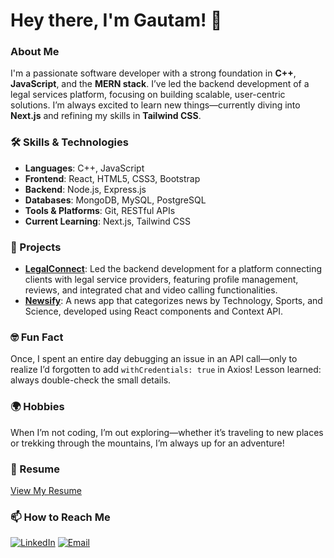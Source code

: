 # Hey there, I'm Gautam! 👋

### About Me
I'm a passionate software developer with a strong foundation in **C++**, **JavaScript**, and the **MERN stack**. I’ve led the backend development of a legal services platform, focusing on building scalable, user-centric solutions. I’m always excited to learn new things—currently diving into **Next.js** and refining my skills in **Tailwind CSS**.

### 🛠️ Skills & Technologies
- **Languages**: C++, JavaScript
- **Frontend**: React, HTML5, CSS3, Bootstrap
- **Backend**: Node.js, Express.js
- **Databases**: MongoDB, MySQL, PostgreSQL
- **Tools & Platforms**: Git, RESTful APIs
- **Current Learning**: Next.js, Tailwind CSS

### 🚀 Projects
- **[LegalConnect](https://github.com/gautamchangedia15/LegalConnect)**: Led the backend development for a platform connecting clients with legal service providers, featuring profile management, reviews, and integrated chat and video calling functionalities.
- **[Newsify](https://github.com/gautamchangedia15/Newsify)**: A news app that categorizes news by Technology, Sports, and Science, developed using React components and Context API.

### 🤓 Fun Fact
Once, I spent an entire day debugging an issue in an API call—only to realize I’d forgotten to add `withCredentials: true` in Axios! Lesson learned: always double-check the small details.

### 🌍 Hobbies
When I’m not coding, I’m out exploring—whether it’s traveling to new places or trekking through the mountains, I’m always up for an adventure!

### 📄 Resume
[View My Resume](https://drive.google.com/file/d/19FdP6wXRlBVEiaDHON8RLS4Al42AjTS2/view?usp=drive_link)

### 📫 How to Reach Me
[![LinkedIn](https://img.shields.io/badge/LinkedIn-Profile-blue)](https://www.linkedin.com/in/gautam-changedia-43070815b/)
[![Email](https://img.shields.io/badge/Email-Profile-black)](mailto:gautamchangedia2003@gmail.com)
